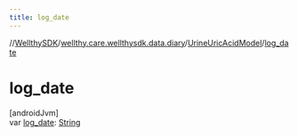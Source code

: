 ```yaml
---
title: log_date
---
```

//[WellthySDK](../../../index.html)/[wellthy.care.wellthysdk.data.diary](../index.html)/[UrineUricAcidModel](index.html)/[log_date](log_date.html)



# log_date



[androidJvm]\
var [log_date](log_date.html): [String](https://kotlinlang.org/api/latest/jvm/stdlib/kotlin/-string/index.html)




